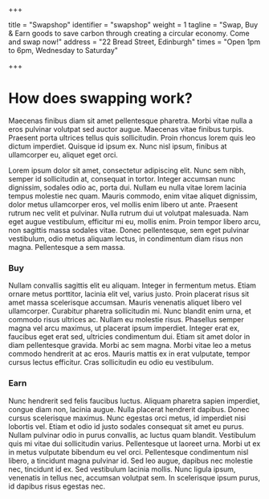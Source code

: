 +++

title = "Swapshop"
identifier = "swapshop"
weight = 1
tagline = "Swap, Buy & Earn goods to save carbon through creating a circular economy. Come and swap now!"
address = "22 Bread Street, Edinburgh"
times = "Open 1pm to 6pm, Wednesday to Saturday"

+++

# How does swapping work?

Maecenas finibus diam sit amet pellentesque pharetra. Morbi vitae nulla a eros pulvinar volutpat sed auctor augue. Maecenas vitae finibus turpis. Praesent porta ultrices tellus quis sollicitudin. Proin rhoncus lorem quis leo dictum imperdiet. Quisque id ipsum ex. Nunc nisl ipsum, finibus at ullamcorper eu, aliquet eget orci.

Lorem ipsum dolor sit amet, consectetur adipiscing elit. Nunc sem nibh, semper id sollicitudin at, consequat in tortor. Integer accumsan nunc dignissim, sodales odio ac, porta dui. Nullam eu nulla vitae lorem lacinia tempus molestie nec quam. Mauris commodo, enim vitae aliquet dignissim, dolor metus ullamcorper eros, vel mollis enim libero ut ante. Praesent rutrum nec velit et pulvinar. Nulla rutrum dui ut volutpat malesuada. Nam eget augue vestibulum, efficitur mi eu, mollis enim. Proin tempor libero arcu, non sagittis massa sodales vitae. Donec pellentesque, sem eget pulvinar vestibulum, odio metus aliquam lectus, in condimentum diam risus non magna. Pellentesque a sem massa. 


### Buy

Nullam convallis sagittis elit eu aliquam. Integer in fermentum metus. Etiam ornare metus porttitor, lacinia elit vel, varius justo. Proin placerat risus sit amet massa scelerisque accumsan. Mauris venenatis aliquet libero vel ullamcorper. Curabitur pharetra sollicitudin mi. Nunc blandit enim urna, et commodo risus ultrices ac. Nullam eu molestie risus. Phasellus semper magna vel arcu maximus, ut placerat ipsum imperdiet. Integer erat ex, faucibus eget erat sed, ultricies condimentum dui. Etiam sit amet dolor in diam pellentesque gravida. Morbi ac sem magna. Morbi vitae leo a metus commodo hendrerit at ac eros. Mauris mattis ex in erat vulputate, tempor cursus lectus efficitur. Cras sollicitudin eu odio eu vestibulum.

### Earn

Nunc hendrerit sed felis faucibus luctus. Aliquam pharetra sapien imperdiet, congue diam non, lacinia augue. Nulla placerat hendrerit dapibus. Donec cursus scelerisque maximus. Nunc egestas orci metus, id imperdiet nisi lobortis vel. Etiam et odio id justo sodales consequat sit amet eu purus. Nullam pulvinar odio in purus convallis, ac luctus quam blandit. Vestibulum quis mi vitae dui sollicitudin varius. Pellentesque ut laoreet urna. Morbi ut ex in metus vulputate bibendum eu vel orci. Pellentesque condimentum nisl libero, a tincidunt magna pulvinar id. Sed leo augue, dapibus nec molestie nec, tincidunt id ex. Sed vestibulum lacinia mollis. Nunc ligula ipsum, venenatis in tellus nec, accumsan volutpat sem. In scelerisque ipsum purus, id dapibus risus egestas nec.